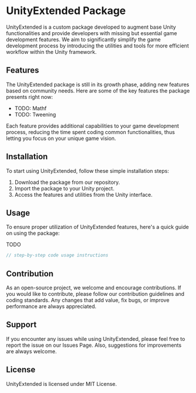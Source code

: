 # UnityExtended Package

UnityExtended is a custom package developed to augment base Unity functionalities and provide developers with missing but essential game development features. We aim to significantly simplify the game development process by introducing the utilities and tools for more efficient workflow within the Unity framework.

## Features

The UnityExtended package is still in its growth phase, adding new features based on community needs. Here are some of the key features the package presents right now:

- TODO: Mathf
- TODO: Tweening

Each feature provides additional capabilities to your game development process, reducing the time spent coding common functionalities, thus letting you focus on your unique game vision.

## Installation

To start using UnityExtended, follow these simple installation steps:

1. Download the package from our repository.
2. Import the package to your Unity project.
3. Access the features and utilities from the Unity interface.

## Usage

To ensure proper utilization of UnityExtended features, here's a quick guide on using the package:

TODO
```C#
// step-by-step code usage instructions
```

## Contribution

As an open-source project, we welcome and encourage contributions. If you would like to contribute, please follow our contribution guidelines and coding standards. Any changes that add value, fix bugs, or improve performance are always appreciated. 

## Support

If you encounter any issues while using UnityExtended, please feel free to report the issue on our Issues Page. Also, suggestions for improvements are always welcome.

## License

UnityExtended is licensed under MIT License.
